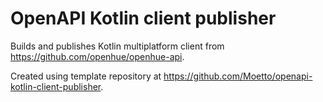 # OpenAPI Kotlin client publisher
Builds and publishes Kotlin multiplatform client from https://github.com/openhue/openhue-api.

Created using template repository at https://github.com/Moetto/openapi-kotlin-client-publisher.
